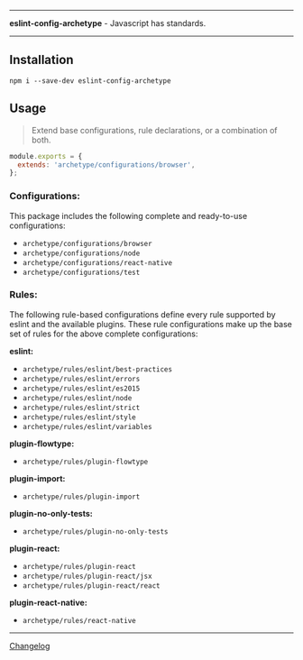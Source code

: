 ***
**eslint-config-archetype** - Javascript has standards.
***

## Installation

```
npm i --save-dev eslint-config-archetype
```

## Usage

> Extend base configurations, rule declarations, or a combination of both.

```js
module.exports = {
  extends: 'archetype/configurations/browser',
};
```

### Configurations:
This package includes the following complete and ready-to-use configurations:

- `archetype/configurations/browser`
- `archetype/configurations/node`
- `archetype/configurations/react-native`
- `archetype/configurations/test`

### Rules:
The following rule-based configurations define every rule supported by eslint and the available plugins. These rule configurations make up the base set of rules for the above complete configurations:

**eslint:**
- `archetype/rules/eslint/best-practices`
- `archetype/rules/eslint/errors`
- `archetype/rules/eslint/es2015`
- `archetype/rules/eslint/node`
- `archetype/rules/eslint/strict`
- `archetype/rules/eslint/style`
- `archetype/rules/eslint/variables`

**plugin-flowtype:**
- `archetype/rules/plugin-flowtype`

**plugin-import:**
- `archetype/rules/plugin-import`

**plugin-no-only-tests:**
- `archetype/rules/plugin-no-only-tests`

**plugin-react:**
- `archetype/rules/plugin-react`
- `archetype/rules/plugin-react/jsx`
- `archetype/rules/plugin-react/react`

**plugin-react-native:**
- `archetype/rules/react-native`

***

[Changelog](https://github.com/kennethlmartin/eslint-config-archetype/blob/master/CHANGELOG.md)
